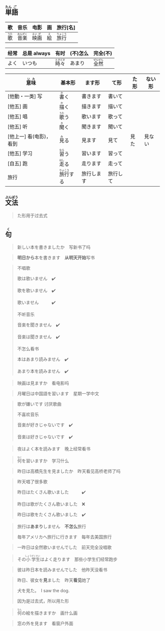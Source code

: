 ## <ruby>単<rt>たん</rt>語<rt>ご</rt></ruby>

| 歌                           | 音乐                                                     | 电影                                                   | 画                         | 旅行[名]                                                 |
| ---------------------------- | -------------------------------------------------------- | ------------------------------------------------------ | -------------------------- | -------------------------------------------------------- |
| <ruby>歌<rt>うた</rt></ruby> | <ruby>音<rt>おん</rt></ruby><ruby>楽<rt>がく</rt></ruby> | <ruby>映<rt>えい</rt></ruby><ruby>画<rt>が</rt></ruby> | <ruby>絵<rt>え</rt></ruby> | <ruby>旅<rt>りょ</rt></ruby><ruby>行<rt>こう</rt></ruby> |

| 经常 | 总是 always | 有时                               | (不)怎么 | 完全(不)                                                 |
| ---- | ----------- | ---------------------------------- | -------- | -------------------------------------------------------- |
| よく | いつも      | <ruby>時々<rt>ときどき</rt></ruby> | あまり   | <ruby>全<rt>ぜん</rt></ruby><ruby>然<rt>ぜん</rt></ruby> |

| <ruby>意<rt>い</rt>味<rt>み</rt></ruby> | 基本形                                          | ます形     | て形     | た形 | ない形 |
| --------------------------------------- | ----------------------------------------------- | ---------- | -------- | ---- | ------ |
| [他動・一类] 写                         | <ruby>書<rt>か</rt></ruby>く                    | 書きます   | 書いて   |      |        |
| [他五] 画                               | <ruby>描<rt>か</rt>く</ruby>                    | 描きます   | 描いて   |      |        |
| [他五] 唱                               | <ruby>歌<rt>うた</rt>う</ruby>                  | 歌います   | 歌って   |      |        |
| [他五] 听                               | <ruby>聞<rt>き</rt>く</ruby>                    | 聞きます   | 聞いて   |      |        |
| [他上一] 看(电影)，看到                 | <ruby>見<rt>み</rt>る</ruby>                    | 見ます     | 見て     | 見た | 見ない |
| [他五] 学习                             | <ruby>習<rt>なら</rt>う</ruby>                  | 習います   | 習って   |      |        |
| [自五] 跑                               | <ruby>走<rt>はし</rt>る</ruby>                  | 走ります   | 走って   |      |        |
| 旅行                                    | <ruby>旅<rt>りょ</rt>行<rt>こう</rt></ruby>する | 旅行します | 旅行して |      |        |

## <ruby>文<rt>ぶん</rt>法<rt>ぽう</rt></ruby>

> た形用于过去式

## <ruby>句<rt>く</rt></ruby>

> 新しい本を書きましたか　写新书了吗
> 

> **明日から**本を書きます　**从明天开始**写书

> 不唱歌
> 
> 歌は歌いません　✔️
> 
> 歌を歌いません　✔️
> 
> 歌いません　　　✔️
> 
> 不听音乐
> 
> 音楽を聞きません　✔️
> 
> 音楽は聞きません　✔️
> 
> 不怎么看书
> 
> 本はあまり読みません　✔️
> 
> あまり本を読みません　✔️

> 映画は見ますか　看电影吗
> 

> 月曜日は中国語を習います　星期一学中文
> 

> 歌が嫌いです 讨厌歌曲
> 
> 不喜欢音乐
> 
> 音楽が好きじゃないです　✔️
> 
> 音楽は好きじゃないです　✔️

> 夜はよく本を読みます　晚上经常看书
> 

> <ruby>何<rt>なに</rt></ruby>を習いますか　学习什么

> 昨日は高橋先生を見ましたか　昨天看见高桥老师了吗
> 

> 昨天唱了很多歌
> 
> 昨日はたくさん歌いました　　　✔️
> 
> 昨日は歌がたくさん歌いました　❌
> 
> 昨日は歌をたくさん歌いました　✔️

> 旅行は**あまり**しません　**不怎么**旅行
>
> 毎年アメリカへ旅行に行きます　每年去美国旅行
>

> 一昨日は全然歌いませんでした　前天完全没唱歌
> 

> その<ruby>小<rt>しょう</rt></ruby><ruby>学<rt>がく</rt></ruby><ruby>生<rt>せい</rt></ruby>はよく走ります　那些小学生们经常跑步
> 

> 彼は昨日本を読みませんでした　他昨天没看书
> 

> 昨日、彼女を**見**ました　昨天**看见**她了
>
> 犬を見た。　I saw the dog.
>
> 因为是过去式，所以用た形

> <ruby>何<rt>なん</rt></ruby>の絵を描きますか　画什么画

> 窓の外を見ます　看窗户外面
